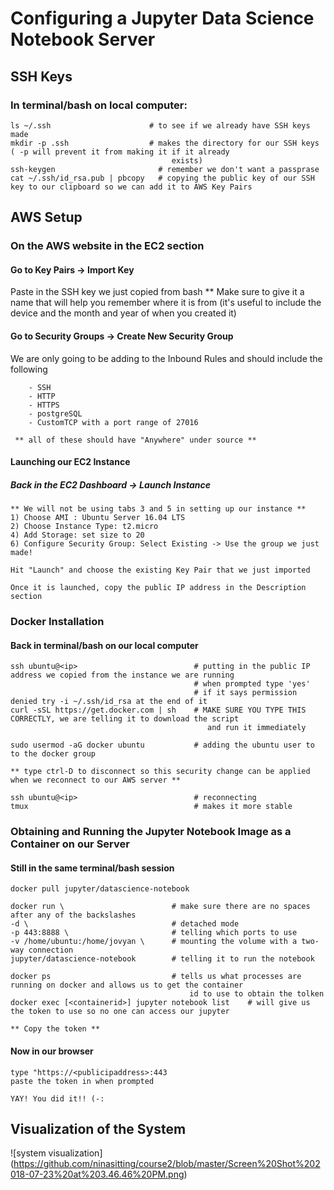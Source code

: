 # Configuring a Jupyter Data Science Notebook Server

## SSH Keys 
### In terminal/bash on local computer:
    ls ~/.ssh                      # to see if we already have SSH keys made
    mkdir -p .ssh                  # makes the directory for our SSH keys ( -p will prevent it from making it if it already                          
                                        exists)
    ssh-keygen                       # remember we don't want a passprase
    cat ~/.ssh/id_rsa.pub | pbcopy   # copying the public key of our SSH key to our clipboard so we can add it to AWS Key Pairs
    
## AWS Setup
### On the AWS website in the EC2 section
#### Go to Key Pairs -> Import Key
   Paste in the SSH key we just copied from bash 
   ** Make sure to give it a name that will help you remember where it is from
        (it's useful to include the device and the month and year of when you created it)
        
#### Go to Security Groups -> Create New Security Group
 We are only going to be adding to the Inbound Rules and should include the following 
 
        - SSH
        - HTTP
        - HTTPS
        - postgreSQL
        - CustomTCP with a port range of 27016 
        
     ** all of these should have "Anywhere" under source **
     
#### Launching our EC2 Instance 
##### Back in the EC2 Dashboard -> Launch Instance 
    ** We will not be using tabs 3 and 5 in setting up our instance **
    1) Choose AMI : Ubuntu Server 16.04 LTS 
    2) Choose Instance Type: t2.micro
    4) Add Storage: set size to 20
    6) Configure Security Group: Select Existing -> Use the group we just made!
    
    Hit "Launch" and choose the existing Key Pair that we just imported
    
    Once it is launched, copy the public IP address in the Description section 
    
### Docker Installation 
#### Back in terminal/bash on our local computer
    ssh ubuntu@<ip>                          # putting in the public IP address we copied from the instance we are running
                                             # when prompted type 'yes'
                                             # if it says permission denied try -i ~/.ssh/id_rsa at the end of it 
    curl -sSL https://get.docker.com | sh    # MAKE SURE YOU TYPE THIS CORRECTLY, we are telling it to download the script 
                                                and run it immediately
                                                
    sudo usermod -aG docker ubuntu           # adding the ubuntu user to to the docker group
    
    ** type ctrl-D to disconnect so this security change can be applied when we reconnect to our AWS server **
    
    ssh ubuntu@<ip>                          # reconnecting 
    tmux                                     # makes it more stable
    
### Obtaining and Running the Jupyter Notebook Image as a Container on our Server
#### Still in the same terminal/bash session    
   
    docker pull jupyter/datascience-notebook
    
    docker run \                        # make sure there are no spaces after any of the backslashes
    -d \                                # detached mode
    -p 443:8888 \                       # telling which ports to use
    -v /home/ubuntu:/home/jovyan \      # mounting the volume with a two-way connection
    jupyter/datascience-notebook        # telling it to run the notebook
    
    docker ps                           # tells us what processes are running on docker and allows us to get the container 
                                            id to use to obtain the tolken 
    docker exec [<containerid>] jupyter notebook list    # will give us the token to use so no one can access our jupyter
    
    ** Copy the token **
    
#### Now in our browser
    type "https://<publicipaddress>:443
    paste the token in when prompted
    
    YAY! You did it!! (-:
    

## Visualization of the System 

![system visualization] (https://github.com/ninasitting/course2/blob/master/Screen%20Shot%202018-07-23%20at%203.46.46%20PM.png)
    
